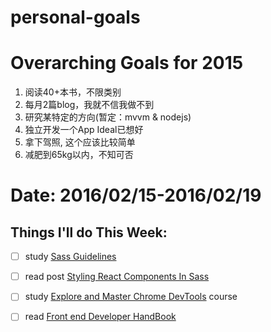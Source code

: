 # personal-goals

# Overarching Goals for 2015

1. 阅读40+本书，不限类别
2. 每月2篇blog，我就不信我做不到
3. 研究某特定的方向(暂定：mvvm & nodejs)
4. 独立开发一个App Ideal已想好
5. 拿下驾照, 这个应该比较简单
6. 减肥到65kg以内，不知可否

# Date: 2016/02/15-2016/02/19
## Things I'll do This Week:
- [ ] study [Sass Guidelines](http://sass-guidelin.es/zh/)
- [ ] read post [Styling React Components In Sass](http://hugogiraudel.com/2015/06/18/styling-react-components-in-sass/)
- [ ] study [Explore and Master Chrome DevTools](http://discover-devtools.codeschool.com/) course 
- [ ] read [Front end Developer HandBook](https://dwqs.gitbooks.io/frontenddevhandbook/content/index.html)


